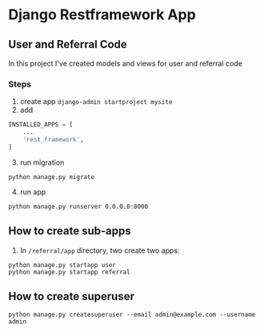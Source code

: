 # Django Restframework App

## User and Referral Code

In this project I've created models and views for user and referral code

### Steps

1. create app `django-admin startproject mysite`
2. add

```python
INSTALLED_APPS = [
    ...
    'rest_framework',
]
```

3. run migration

```shell
python manage.py migrate
```

4. run app

```shell
python manage.py runserver 0.0.0.0:8000
```

## How to create sub-apps

1. In `/referral/app` directory, two create two apps:

```shell
python manage.py startapp user
python manage.py startapp referral
```

## How to create superuser

```shell
python manage.py createsuperuser --email admin@example.com --username admin
```
